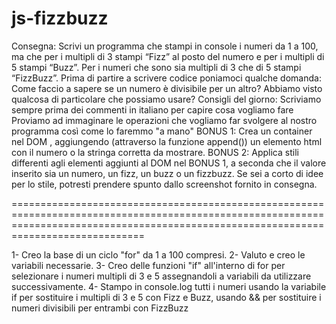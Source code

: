 # js-fizzbuzz
Consegna:
Scrivi un programma che stampi in console i numeri da 1 a 100,
ma che per i multipli di 3 stampi “Fizz” al posto del numero e
per i multipli di 5 stampi “Buzz”.
Per i numeri che sono sia multipli di 3 che di 5 stampi “FizzBuzz”.
Prima di partire a scrivere codice poniamoci qualche domanda:
Come faccio a sapere se un numero è divisibile per un altro? Abbiamo visto qualcosa di particolare che possiamo usare?
Consigli del giorno:
Scriviamo sempre prima dei commenti in italiano per capire cosa vogliamo fare
Proviamo ad immaginare le operazioni che vogliamo far svolgere al nostro programma così come lo faremmo "a mano"
BONUS 1:
Crea un container nel DOM , aggiungendo (attraverso la funzione append()) un elemento html con il numero o la stringa corretta da mostrare.
BONUS 2:
Applica stili differenti agli elementi aggiunti al DOM nel BONUS 1, a seconda che il valore inserito sia un numero, un fizz, un buzz o un fizzbuzz. Se sei a corto di idee per lo stile, potresti prendere spunto dallo screenshot fornito in consegna.


=========================================================================================================================================================================================


1- Creo la base di un ciclo "for" da 1 a 100 compresi.
2- Valuto e creo le variabili necessarie.
3- Creo delle funzioni "if" all'interno di for per selezionare i numeri multipli di 3 e 5 assegnandoli a variabili da utilizzare successivamente.
4- Stampo in console.log tutti i numeri usando la variabile if per sostituire i multipli di 3 e 5 con Fizz e Buzz, usando && per sostituire i numeri divisibili per entrambi con FizzBuzz
